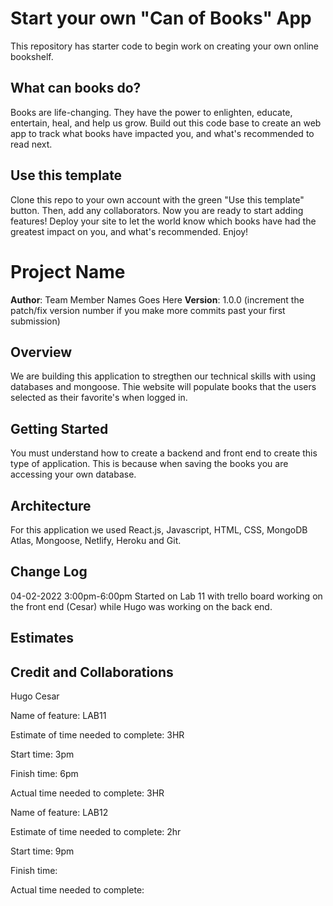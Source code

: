 # Start your own "Can of Books" App

This repository has starter code to begin work on creating your own online bookshelf.

## What can books do?

Books are life-changing. They have the power to enlighten, educate, entertain, heal, and help us grow. Build out this code base to create an web app to track what books have impacted you, and what's recommended to read next.

## Use this template

Clone this repo to your own account with the green "Use this template" button. Then, add any collaborators. Now you are ready to start adding features! Deploy your site to let the world know which books have had the greatest impact on you, and what's recommended. Enjoy!

# Project Name

**Author**: Team Member Names Goes Here
**Version**: 1.0.0 (increment the patch/fix version number if you make more commits past your first submission)

## Overview
 We are building this application to stregthen our technical skills with using databases and mongoose. Thie website will populate books that the users selected as their favorite's when logged in.

## Getting Started
  You must understand how to create a backend and front end to create this type of application. This is because when saving the books you are accessing your own database. 

## Architecture
  For this application we used React.js, Javascript, HTML, CSS, MongoDB Atlas, Mongoose, Netlify, Heroku and Git.

## Change Log
  04-02-2022 3:00pm-6:00pm Started on Lab 11 with trello board working on the front end (Cesar) while Hugo was working on the back end.

## Estimates
<!-- See below -->

## Credit and Collaborations

  Hugo
  Cesar

Name of feature: LAB11

Estimate of time needed to complete: 3HR

Start time: 3pm

Finish time: 6pm

Actual time needed to complete: 3HR

Name of feature: LAB12

Estimate of time needed to complete: 2hr

Start time: 9pm

Finish time: 

Actual time needed to complete: 
